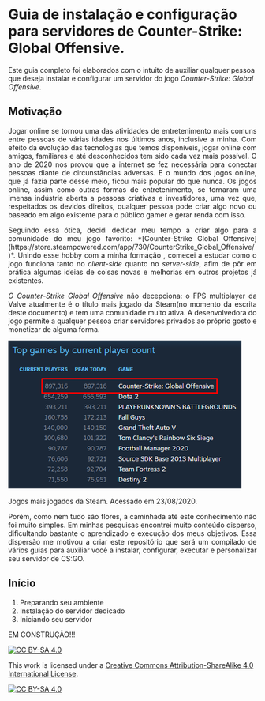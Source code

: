 # Guia de instalação e configuração para servidores de Counter-Strike: Global Offensive.

Este guia completo foi elaborados com o intuito de auxiliar qualquer pessoa que deseja instalar e configurar um servidor do jogo *Counter-Strike: Global Offensive*.

## Motivação

<div style="text-align: justify">
<p>
Jogar online se tornou uma das atividades de entretenimento mais comuns entre pessoas de várias idades nos últimos anos, inclusive a minha. Com efeito da evolução das tecnologias que temos disponíveis, jogar online com amigos, familiares e até desconhecidos tem sido cada vez mais possível. O ano de 2020 nos provou que a internet se fez necessária para conectar pessoas diante de circunstâncias adversas. E o mundo dos jogos online, que já fazia parte desse meio, ficou mais popular do que nunca. Os jogos online, assim como outras formas de entretenimento, se tornaram uma imensa indústria aberta a pessoas criativas e investidores, uma vez que, respeitados os devidos direitos, qualquer pessoa pode criar algo novo ou baseado em algo existente para o público gamer e gerar renda com isso.
</p>

<p>
Seguindo essa ótica, decidi dedicar meu tempo a criar algo para a comunidade do meu jogo favorito: *[Counter-Strike Global Offensive](https://store.steampowered.com/app/730/CounterStrike_Global_Offensive/)*. Unindo esse hobby com a minha formação <!-- Adicionar link pro README de perfil --> , comecei a estudar como o jogo funciona tanto no <i>client-side</i> quanto no <i>server-side</i>, afim de pôr em prática algumas ideias de coisas novas e melhorias em outros projetos já existentes.
</p>

<p>
<i>O Counter-Strike Global Offensive</i> não decepciona: o FPS multiplayer da Valve atualmente  é o título mais jogado da Steam(no momento da escrita deste documento) e tem uma comunidade muito ativa. A desenvolvedora do jogo permite a qualquer pessoa criar servidores privados ao próprio gosto e monetizar de alguma forma.
</p>

![img](img/most-played-steam.png?raw=true "Title")

Jogos mais jogados da Steam. Acessado em 23/08/2020.
<p>
Porém, como nem tudo são flores, a caminhada até este conhecimento não foi muito simples. Em minhas pesquisas encontrei muito conteúdo disperso, dificultando bastante o aprendizado e execução dos meus objetivos. Essa dispersão me motivou a criar este repositório que será um compilado de vários guias para auxiliar você a instalar, configurar, executar e personalizar seu servidor de CS:GO.
</p>
</div>

## Início

1. Preparando seu ambiente
2. Instalação do servidor dedicado
3. Iniciando seu servidor

EM CONSTRUÇÃO!!!


[![CC BY-SA 4.0][cc-by-sa-shield]][cc-by-sa]

This work is licensed under a
[Creative Commons Attribution-ShareAlike 4.0 International License][cc-by-sa].

[![CC BY-SA 4.0][cc-by-sa-image]][cc-by-sa]

[cc-by-sa]: http://creativecommons.org/licenses/by-sa/4.0/
[cc-by-sa-image]: https://licensebuttons.net/l/by-sa/4.0/88x31.png
[cc-by-sa-shield]: https://img.shields.io/badge/License-CC%20BY--SA%204.0-lightgrey.svg